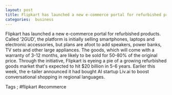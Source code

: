 ```yaml
---
layout: post
title: Flipkart has launched a new e-commerce portal for refurbished products
categories:  business
---
```

Flipkart has launched a new e-commerce portal for refurbished products. Called '2GUD’, the platform is initially selling smartphones, laptops and electronic accessories, but plans are afoot to add speakers, power banks, TV sets and other large appliances. The goods, which will come with a warranty of 3-12 months, are likely to be sold for 50-80% of the original price. Through the initiative, Flipkart is eyeing a pie of a growing refurbished goods market that's expected to hit $20 billion in 5-6 years. Earlier this week, the e-tailer announced it had bought AI startup Liv.ai to boost conversational shopping in regional languages.


Tags ; #flipkart #ecommerce
